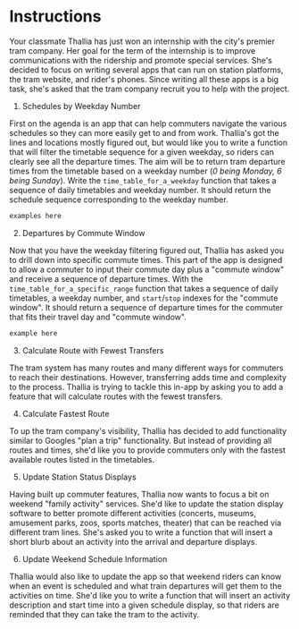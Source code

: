 # Instructions

Your classmate Thallia has just won an internship with the city's premier tram company.
Her goal for the term of the internship is to improve communications with the ridership and promote special services.
She's decided to focus on writing several apps that can run on station platforms, the tram website, and rider's phones.
Since writing all these apps is a big task, she's asked that the tram company recruit you to help with the project.

1. Schedules by Weekday Number

First on the agenda is an app that can help commuters navigate the various schedules so they can more easily get to and from work.
Thallia's got the lines and locations mostly figured out, but would like you to write a function that will filter the timetable sequence for a given weekday, so riders can clearly see all the departure times.
The aim will be to return tram departure times from the timetable based on a weekday number (_0 being Monday, 6 being Sunday_).
Write the `time_table_for_a_weekday` function that takes a sequence of daily timetables and weekday number.
It should return the schedule sequence corresponding to the weekday number.

```python
examples here
```

2. Departures by Commute Window

Now that you have the weekday filtering figured out, Thallia has asked you to drill down into specific commute times.
This part of the app is designed to allow a commuter to input their commute day plus a "commute window" and receive a sequence of departure times.
With the `time_table_for_a_specific_range` function that takes a sequence of daily timetables, a weekday number, and `start`/`stop` indexes for the "commute window".
It should return a sequence of departure times for the commuter that fits their travel day and "commute window".

```python
example here
```

3. Calculate Route with Fewest Transfers

The tram system has many routes and many different ways for commuters to reach their destinations.
However, transferring adds time and complexity to the process.
Thallia is trying to tackle this in-app by asking you to add a feature that will calculate routes with the fewest transfers.

4. Calculate Fastest Route

To up the tram company's visibility, Thallia has decided to add functionality similar to Googles "plan a trip" functionality.
But instead of providing all routes and times, she'd like you to provide commuters only with the fastest available routes listed in the timetables.

5. Update Station Status Displays

Having built up commuter features, Thallia now wants to focus a bit on weekend "family activity" services.
She'd like to update the station display software to better promote different activities (concerts, museums, amusement parks, zoos, sports matches, theater) that can be reached via different tram lines.
She's asked you to write a function that will insert a short blurb about an activity into the arrival and departure displays.

6.  Update Weekend Schedule Information

Thallia would also like to update the app so that weekend riders can know when an event is scheduled and what train departures will get them to the activities on time.
She'd like you to write a function that will insert an activity description and start time into a given schedule display, so that riders are reminded that they can take the tram to the activity.

